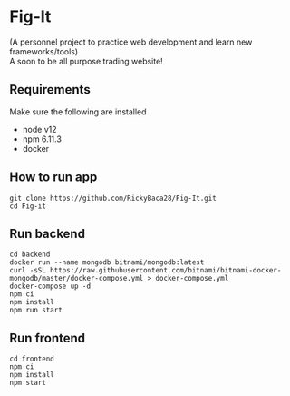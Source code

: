 # Fig-It
(A personnel project to practice web development and learn new frameworks/tools) <br>
A soon to be all purpose trading website!

## Requirements
Make sure the following are installed
* node v12
* npm 6.11.3
* docker

## How to run app
```
git clone https://github.com/RickyBaca28/Fig-It.git
cd Fig-it
```
## Run backend
```
cd backend
docker run --name mongodb bitnami/mongodb:latest
curl -sSL https://raw.githubusercontent.com/bitnami/bitnami-docker-mongodb/master/docker-compose.yml > docker-compose.yml
docker-compose up -d
npm ci
npm install
npm run start
```

## Run frontend
```
cd frontend
npm ci
npm install
npm start
```